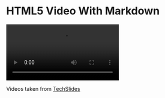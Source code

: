 HTML5 Video With Markdown
=========================

<video controls>
<source src="small.ogv" type="video/ogg"/>
<source src="small.mp4" type="video/mp4"/>
</video>

Videos taken from [TechSlides](http://techslides.com/sample-webm-ogg-and-mp4-video-files-for-html5/)
